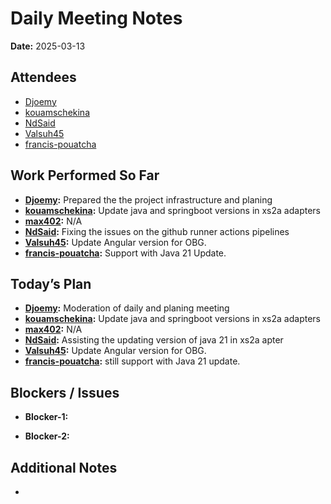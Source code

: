# 
# # 
# Daily Meeting Notes

**Date:** 2025-03-13

## Attendees
- [Djoemy](https://github.com/Djoemy)
- [kouamschekina](https://github.com/kouamschekina)
- [NdSaid](https://github.com/NdSaid)
- [Valsuh45](https://github.com/Valsuh45)
- [francis-pouatcha](https://github.com/francis-pouatcha)

## Work Performed So Far
- **[Djoemy](https://github.com/Djoemy):**   Prepared the the project infrastructure and planing
- **[kouamschekina](https://github.com/kouamschekina):** Update java and springboot versions in xs2a adapters
- **[max402](https://github.com/max402):** N/A
- **[NdSaid](https://github.com/NdSaid):** Fixing the issues on the github runner actions pipelines 
- **[Valsuh45](https://github.com/Valsuh45):** Update Angular version for OBG.
- **[francis-pouatcha](https://github.com/francis-pouatcha):** Support with Java 21 Update.

## Today’s Plan
- **[Djoemy](https://github.com/Djoemy):** Moderation of daily and planing meeting
- **[kouamschekina](https://github.com/kouamschekina):** Update java and springboot versions in xs2a adapters
- **[max402](https://github.com/max402):** N/A
- **[NdSaid](https://github.com/NdSaid):** Assisting the updating version of java 21 in xs2a apter 
- **[Valsuh45](https://github.com/Valsuh45):** Update Angular version for OBG.
- **[francis-pouatcha](https://github.com/francis-pouatcha):** still support with Java 21 update.

## Blockers / Issues
- **Blocker-1:**

- **Blocker-2:** 

## Additional Notes
- 
